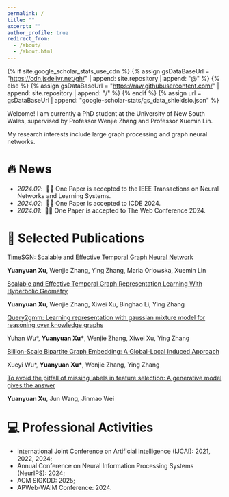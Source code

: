 ```yaml
---
permalink: /
title: ""
excerpt: ""
author_profile: true
redirect_from: 
  - /about/
  - /about.html
---
```


{% if site.google_scholar_stats_use_cdn %}
{% assign gsDataBaseUrl = "https://cdn.jsdelivr.net/gh/" | append: site.repository | append: "@" %}
{% else %}
{% assign gsDataBaseUrl = "https://raw.githubusercontent.com/" | append: site.repository | append: "/" %}
{% endif %}
{% assign url = gsDataBaseUrl | append: "google-scholar-stats/gs_data_shieldsio.json" %}

<span class='anchor' id='about-me'></span>

Welcome! I am currently a PhD student at the University of New South Wales, supervised by Professor Wenjie Zhang and Professor Xuemin Lin.

My research interests include large graph processing and graph neural networks. 
<!--I have published more than 100 papers at the top international AI conferences with total <a href='https://scholar.google.com/citations?user=DhtAFkwAAAAJ'>google scholar citations <strong><span id='total_cit'>260000+</span></strong></a> (You can also use google scholar badge <a href='https://scholar.google.com/citations?user=DhtAFkwAAAAJ'><img src="https://img.shields.io/endpoint?url={{ url | url_encode }}&logo=Google%20Scholar&labelColor=f6f6f6&color=9cf&style=flat&label=citations"></a>).-->


# 🔥 News
- *2024.02*: &nbsp;🎉🎉 One Paper is accepted to the IEEE Transactions on Neural Networks and Learning Systems. 
- *2024.02*: &nbsp;🎉🎉 One Paper is accepted to ICDE 2024. 
- *2024.01*: &nbsp;🎉🎉 One Paper is accepted to The Web Conference 2024. 

# 📝 Selected Publications 
[TimeSGN: Scalable and Effective Temporal Graph Neural Network](https://ieeexplore.ieee.org/document/10597745)

**Yuanyuan Xu**, Wenjie Zhang, Ying Zhang, Maria Orlowska, Xuemin Lin

[Scalable and Effective Temporal Graph Representation Learning With Hyperbolic Geometry](https://ieeexplore.ieee.org/stamp/stamp.jsp?arnumber=10528375)

**Yuanyuan Xu**, Wenjie Zhang, Xiwei Xu, Binghao Li, Ying Zhang

[Query2gmm: Learning representation with gaussian mixture model for reasoning over knowledge graphs](https://dl.acm.org/doi/pdf/10.1145/3589334.3645569)

Yuhan Wu\*, **Yuanyuan Xu\***, Wenjie Zhang, Xiwei Xu, Ying Zhang

[Billion-Scale Bipartite Graph Embedding: A Global-Local Induced Approach](https://dl.acm.org/doi/pdf/10.14778/3626292.3626300)

Xueyi Wu\*, **Yuanyuan Xu\***, Wenjie Zhang, Ying Zhang

[To avoid the pitfall of missing labels in feature selection: A generative model gives the answer](https://ojs.aaai.org/index.php/AAAI/article/view/6127/5983)

**Yuanyuan Xu**, Jun Wang, Jinmao Wei

<!--
[**Project**](https://scholar.google.com/citations?view_op=view_citation&hl=zh-CN&user=DhtAFkwAAAAJ&citation_for_view=DhtAFkwAAAAJ:ALROH1vI_8AC) <strong><span class='show_paper_citations' data='DhtAFkwAAAAJ:ALROH1vI_8AC'></span></strong>
- Lorem ipsum dolor sit amet, consectetur adipiscing elit. Vivamus ornare aliquet ipsum, ac tempus justo dapibus sit amet. 
</div>
</div>

- [Lorem ipsum dolor sit amet, consectetur adipiscing elit. Vivamus ornare aliquet ipsum, ac tempus justo dapibus sit amet](https://github.com), A, B, C, **CVPR 2020**
-->
<!--<div class='paper-box'><div class='paper-box-image'><div><div class="badge">CVPR 2016</div><img src='images/500x300.png' alt="sym" width="100%"></div></div>
<div class='paper-box-text' markdown="1">-->

<!--# 🎖 Honors and Awards
- *2021.10* Lorem ipsum dolor sit amet, consectetur adipiscing elit. Vivamus ornare aliquet ipsum, ac tempus justo dapibus sit amet. 
- *2021.09* Lorem ipsum dolor sit amet, consectetur adipiscing elit. Vivamus ornare aliquet ipsum, ac tempus justo dapibus sit amet. 

# 📖 Educations
- *2019.06 - 2022.04 (now)*, Lorem ipsum dolor sit amet, consectetur adipiscing elit. Vivamus ornare aliquet ipsum, ac tempus justo dapibus sit amet. 
- *2015.09 - 2019.06*, Lorem ipsum dolor sit amet, consectetur adipiscing elit. Vivamus ornare aliquet ipsum, ac tempus justo dapibus sit amet. 

# 💬 Invited Talks
- *2021.06*, Lorem ipsum dolor sit amet, consectetur adipiscing elit. Vivamus ornare aliquet ipsum, ac tempus justo dapibus sit amet. 
- *2021.03*, Lorem ipsum dolor sit amet, consectetur adipiscing elit. Vivamus ornare aliquet ipsum, ac tempus justo dapibus sit amet.  \| [\[video\]](https://github.com/)-->

# 💻 Professional Activities
-  International Joint Conference on Artificial Intelligence (IJCAI): 2021, 2022, 2024;
-  Annual Conference on Neural Information Processing Systems (NeurIPS): 2024;
-  ACM SIGKDD: 2025;
-  APWeb-WAIM Conference: 2024.

